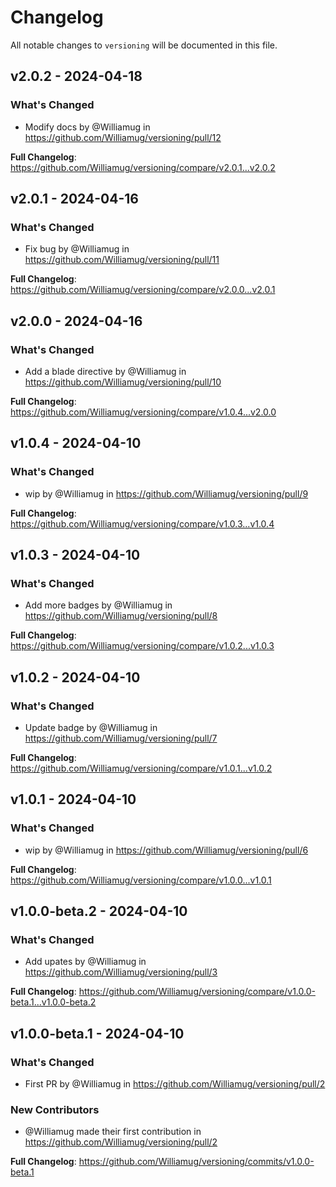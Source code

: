 # Changelog

All notable changes to `versioning` will be documented in this file.

## v2.0.2 - 2024-04-18

### What's Changed

* Modify docs by @Williamug in https://github.com/Williamug/versioning/pull/12

**Full Changelog**: https://github.com/Williamug/versioning/compare/v2.0.1...v2.0.2

## v2.0.1 - 2024-04-16

### What's Changed

* Fix bug by @Williamug in https://github.com/Williamug/versioning/pull/11

**Full Changelog**: https://github.com/Williamug/versioning/compare/v2.0.0...v2.0.1

## v2.0.0 - 2024-04-16

### What's Changed

* Add a blade directive by @Williamug in https://github.com/Williamug/versioning/pull/10

**Full Changelog**: https://github.com/Williamug/versioning/compare/v1.0.4...v2.0.0

## v1.0.4 - 2024-04-10

### What's Changed

* wip by @Williamug in https://github.com/Williamug/versioning/pull/9

**Full Changelog**: https://github.com/Williamug/versioning/compare/v1.0.3...v1.0.4

## v1.0.3 - 2024-04-10

### What's Changed

* Add more badges by @Williamug in https://github.com/Williamug/versioning/pull/8

**Full Changelog**: https://github.com/Williamug/versioning/compare/v1.0.2...v1.0.3

## v1.0.2 - 2024-04-10

### What's Changed

* Update badge by @Williamug in https://github.com/Williamug/versioning/pull/7

**Full Changelog**: https://github.com/Williamug/versioning/compare/v1.0.1...v1.0.2

## v1.0.1 - 2024-04-10

### What's Changed

* wip by @Williamug in https://github.com/Williamug/versioning/pull/6

**Full Changelog**: https://github.com/Williamug/versioning/compare/v1.0.0...v1.0.1

## v1.0.0-beta.2 - 2024-04-10

### What's Changed

* Add upates by @Williamug in https://github.com/Williamug/versioning/pull/3

**Full Changelog**: https://github.com/Williamug/versioning/compare/v1.0.0-beta.1...v1.0.0-beta.2

## v1.0.0-beta.1 - 2024-04-10

### What's Changed

* First PR by @Williamug in https://github.com/Williamug/versioning/pull/2

### New Contributors

* @Williamug made their first contribution in https://github.com/Williamug/versioning/pull/2

**Full Changelog**: https://github.com/Williamug/versioning/commits/v1.0.0-beta.1
